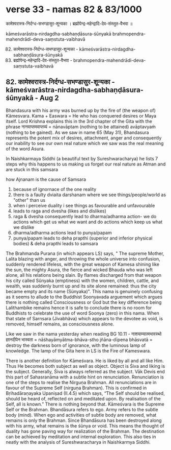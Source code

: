 # verse 33 - namas 82 & 83/1000

कामेश्वरास्त्र-निर्दग्ध-सभण्डासुर-शून्यका ।
ब्रह्मोपेन्द्र-महेन्द्रादि-देव-संस्तुत-वैभवा ॥ 

kāmeśvarāstra-nirdagdha-sabhaṇḍāsura-śūnyakā 
brahmopendra-mahendrādi-deva-saṃstuta-vaibhavā

82. कामेश्वरास्त्र-निर्दग्ध-सभण्डासुर-शून्यका - kāmeśvarāstra-nirdagdha-sabhaṇḍāsura-śūnyakā
83. ब्रह्मोपेन्द्र-महेन्द्रादि-देव-संस्तुत-वैभवा - brahmopendra-mahendrādi-deva-saṃstuta-vaibhavā


## 82. कामेश्वरास्त्र-निर्दग्ध-सभण्डासुर-शून्यका - kāmeśvarāstra-nirdagdha-sabhaṇḍāsura-śūnyakā - Aug 2

Bhandasura with his army was burned up by the fire of (the weapon of) Kämesvara. Kama + Easwara = He who has conquered desires or Maya itself. Lord Krishna explains this in the 3rd chapter of the Gita with the phrase नानवाप्तमवाप्तव्यं = nānavāptam (nothing to be attained)  avāptavyaṁ (nothing to be gained). As we saw in name 65 (May 31), Bhandasura represents the potent mix of desires, attachment, anger and consequently our inability to see our own real nature which we saw was the real meaning of the word Asura. 

In Naishkarmaya Siddhi (a beautiful text by Sureshwaracharya) he lists 7 steps why this happens to us making us forget our real nature as Atman and are stuck in this samsara

how Ajnanam is the cause of Samsara 

1. because of ignornace of the one reality  
2. there is a faulty dviaita darshanam where we see things/people/world as "other" than us
3. when i perceive duality i see things as favourable and unfavourable
4. leads to raga and dvesha (likes and dislikes)
5. raga & dvesha consequently lead to dharma/adharma action- we do actions which get us what we want and do actions which keep us what we dislike
6. dharma/adharma actions lead to punya/papam
7. punya/papam leads to deha prapthi (superior and inferior physical bodies) & deha prapthi leads to samsara 

The Brahmanda Purana (in which appears LS) says, " The supreme Mother, Lalita blazing with anger, and throwing the whole universe into confusion, suddenly rendered lifeless, with the great weapon of Kamesa shining like the sun, the mighty Asura, the fierce and wicked Bhauda who was left alone, all his relations being slain. By flames discharged from that weapon his city called Sûnyaka (emptiness) with the women, children, cattle, and wealth, was suddenly burnt up and its site alone remained: thus the city became empty and its name (Sünyaka)". This nama is genuinely confusing as it seems to allude to the Buddhist Soonyavada arguement which argues there is nothing called Consciousness or God but the key difference being Lalithambike remains hence it is safe to conclude there is no room for Buddhists to celebrate the use of word Soonya (zero) in this nama. When that state of Sarnsara (Jivabhäva) which appears to the devotee as void, is removed, himself remains, as consciousness alone.

Like we saw in the nama yesterday when reading BG 10.11 - नाशयाम्यात्मभावस्थो ज्ञानदीपेन भास्वता = nāśhayāmyātma-bhāva-stho jñāna-dīpena bhāsvatā = destroy the darkness born of ignorance, with the luminous lamp of knowledge. The lamp of the Gita here in LS is the Fire of Kameswara.

There is another definition for Kāmeśvara. He is liked by all and all like Him. Thus He becomes both subject as well as object. Object is Śiva and liking is the subject. Generally, Śiva is always referred as the subject. Vāk Devis end this part of Sahasranāma with a subtle hint on renunciation. Renunciation is one of the steps to realise the Nirguṇa Brahman. All renunciations are in favour of the Supreme Self (nirguṇa Brahman). This is confirmed in Bṛihadāraṇayaka Upaniṣad (II.4.5) which says, “The Self should be realised, should be heard of, reflected on and meditated upon. By realisation of the Self, all is known.” There is nothing beyond that. Kāmeśvara is the Supreme Self or the Brahman. Bhandāsura refers to ego. Army refers to the subtle body (mind). When ego and activities of subtle body are removed, what remains is only the Brahman. Since Bhandāsura has been destroyed along with his army, what remains is the śūnya or void. This means the thought of duality has gone paving way for realization of the Brahman. The destination can be achieved by meditation and internal exploration. This also ties in neatly with the analysis of Sureshwaracharya in Naishkarmya Siddhi. 
